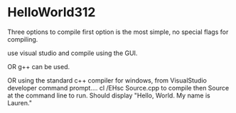 # HelloWorld312
Three options to compile 
first option is the most simple, no special flags for compiling. 

use visual studio and compile using the GUI. 

OR g++ can be used. 

OR using the standard c++ compiler for windows,
from VisualStudio developer command prompt.... cl /EHsc Source.cpp to compile 
then Source at the command line to run. Should display "Hello, World. My name is Lauren."

